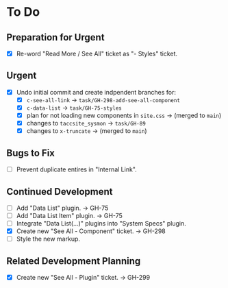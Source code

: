 # To Do

## Preparation for Urgent

- [x] Re-word "Read More / See All" ticket as "- Styles" ticket.

## Urgent

- [x] Undo initial commit and create indpendent branches for:
  - [x] `c-see-all-link` → `task/GH-298-add-see-all-component`
  - [x] `c-data-list` → `task/GH-75-styles`
  - [x] plan for not loading new components in `site.css` → (merged to `main`)
  - [x] changes to `taccsite_sysmon` → `task/GH-89`
  - [x] changes to `x-truncate` → (merged to `main`)

## Bugs to Fix

- [ ] Prevent duplicate entires in "Internal Link".

## Continued Development

- [ ] Add "Data List" plugin. → GH-75
- [ ] Add "Data List Item" plugin. → GH-75
- [ ] Integrate "Data List(…)" plugins into "System Specs" plugin.
- [x] Create new "See All - Component" ticket. → GH-298
- [ ] Style the new markup.

## Related Development Planning

- [x] Create new "See All - Plugin" ticket. → GH-299
